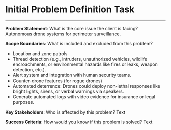 

# Initial Problem Definition Task
---

**Problem Statement**: What is the core issue the client is facing?
Autonomous drone systems for perimeter surveillance.

**Scope Boundaries**: What is included and excluded from this problem?
- Location and zone patrols
- Thread detection (e.g., intruders, unauthorized vehicles, wildlife encroachments, or environmental hazards like fires or leaks, weapon detection, etc.). 
- Alert system and integration with human security teams.
- Counter-drone features (for rogue drones)
- Automated deterrence: Drones could deploy non-lethal responses like bright lights, sirens, or verbal warnings via speakers.
- Generate automated logs with video evidence for insurance or legal purposes.

**Key Stakeholders**: Who is affected by this problem?
Text

**Success Criteria**: How would you know if this problem is solved?
Text






